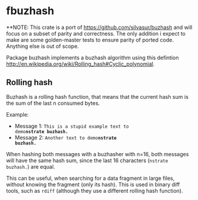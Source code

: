 # fbuzhash

**NOTE: This crate is a port of https://github.com/silvasur/buzhash and will focus on a subset of parity
and correctness. The only addition i expect to make are some golden-master tests to ensure parity of
ported code. Anything else is out of scope.

Package buzhash implements a buzhash algorithm using this defintion <http://en.wikipedia.org/wiki/Rolling_hash#Cyclic_polynomial>.

## Rolling hash

Buzhash is a rolling hash function, that means that the current hash sum is the sum of the last n consumed bytes.

Example:

* Message 1: <code>This is a stupid example text to demo<strong>nstrate buzhash.</strong></code>
* Message 2: <code>Another text to demo<strong>nstrate buzhash.</strong></code>

When hashing both messages with a buzhasher with n=16, both messages will have the same hash sum, since the last 16 characters (`nstrate buzhash.`) are equal.

This can be useful, when searching for a data fragment in large files, without knowing the fragment (only its hash). This is used in binary diff tools, such as `rdiff` (although they use a different rolling hash function).
